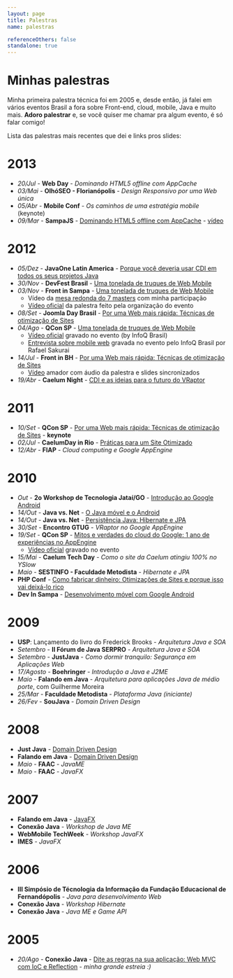 ```yaml
---
layout: page
title: Palestras
name: palestras

referenceOthers: false
standalone: true
---
```


<h1>Minhas palestras</h1>

Minha primeira palestra técnica foi em 2005 e, desde então, já falei em vários eventos Brasil a fora sobre Front-end, cloud, mobile, Java e muito mais. **Adoro palestrar** e, se você quiser me chamar pra algum evento, é só falar comigo!

Lista das palestras mais recentes que dei e links pros slides:

# 2013

* *20/Jul* - **Web Day** - *Dominando HTML5 offline com AppCache*
* *03/Mai* - **OlhóSEO - Florianópolis** - *Design Responsivo por uma Web única*
* *05/Abr* - **Mobile Conf** - *Os caminhos de uma estratégia mobile* (keynote)
* *09/Mar* - **SampaJS** - [Dominando HTML5 offline com AppCache](/palestra-appcache-html5-offline/) - [vídeo](https://www.youtube.com/watch?v=mrS4ivgj1Es)

# 2012

* *05/Dez* - **JavaOne Latin America** - [Porque você deveria usar CDI em todos os seus projetos Java](http://www.slideshare.net/caelumdev/porque-voc-deveria-usar-cdi-nos-seus-projetos-java-javaone-la-2012-srgio-lopes)
* *30/Nov* - **DevFest Brasil** - [Uma tonelada de truques de Web Mobile](/palestra-web-mobile/)
* *03/Nov* - **Front in Sampa** - [Uma tonelada de truques de Web Mobile](/palestra-web-mobile/)
	* Vídeo da [mesa redonda do 7 masters](http://www.youtube.com/watch?v=bRrZYlbre7M) com minha participação
	* [Vídeo oficial](https://www.youtube.com/watch?v=aH9eVa2cTcM) da palestra feito pela organização do evento
* *08/Set* - **Joomla Day Brasil** - [Por uma Web mais rápida: Técnicas de otimização de Sites](http://www.slideshare.net/caelumdev/frontinbh-2012-por-uma-web-mais-rpida-tcnicas-de-otimizaes-de-sites-por-srgio-lopes)
* *04/Ago* - **QCon SP** - [Uma tonelada de truques de Web Mobile](/palestra-web-mobile/)
	* [Vídeo oficial](http://www.infoq.com/br/presentations/tonelada-truques-web) gravado no evento (by InfoQ Brasil)
	* [Entrevista sobre mobile web](http://www.infoq.com/br/interviews/novidades-no-web-mobile) gravada no evento pelo InfoQ Brasil por Rafael Sakurai
* *14/Jul* - **Front in BH** - [Por uma Web mais rápida: Técnicas de otimização de Sites](http://www.slideshare.net/caelumdev/frontinbh-2012-por-uma-web-mais-rpida-tcnicas-de-otimizaes-de-sites-por-srgio-lopes)
	* [Vídeo](http://www.youtube.com/watch?v=GuPEcngbNAw) amador com áudio da palestra e slides sincronizados
* *19/Abr* - **Caelum Night** - [CDI e as ideias para o futuro do VRaptor](http://www.slideshare.net/caelumdev/vraptor-cdiideias)

# 2011

* *10/Set* - **QCon SP** - [Por uma Web mais rápida: Técnicas de otimização de Sites](http://www.slideshare.net/caelumdev/qcon-2011-por-uma-web-mais-rpida-tcnicas-de-otimizao-de-sites) - **keynote**
* *02/Jul* - **CaelumDay in Rio** - [Práticas para um Site Otimizado](http://www.slideshare.net/caelumdev/prticas-para-um-site-otimizado-caelumday-in-rio-2011)
* *12/Abr* - **FIAP** - *Cloud computing e Google AppEngine*

# 2010

* *Out* - **2o Workshop de Tecnologia Jataí/GO** - [Introdução ao Google Android](http://www.slideshare.net/caelumdev/google-android-wtjatai)
* *14/Out* - **Java vs. Net** - [O Java móvel e o Android](http://www.slideshare.net/caelumdev/o-java-mvel-e-o-android-evento-java-vs-net)
* *14/Out* - **Java vs. Net** - [Persistência Java: Hibernate e JPA](http://www.slideshare.net/caelumdev/persistncia-java-hibernate-e-jpa)
* *30/Set* - **Encontro GTUG** - *VRaptor no Google AppEngine*
* *19/Set* - **QCon SP** - [Mitos e verdades do cloud do Google: 1 ano de experiências no AppEngine](http://www.slideshare.net/caelumdev/mitos-e-verdades-do-cloud-do-google-1-ano-de-experincias-no-appengine-sergio-lopes-qcon-sp-2010)
	* [Vídeo oficial](http://www.infoq.com/br/presentations/appengine-google-cloud) gravado no evento
* *15/Mai* - **Caelum Tech Day** - *Como o site da Caelum atingiu 100% no YSlow*
* *Maio* - **SESTINFO - Faculdade Metodista** - *Hibernate e JPA*
* **PHP Conf** - [Como fabricar dinheiro: Otimizações de Sites e porque isso vai deixá-lo rico](http://www.slideshare.net/caelumdev/como-fabricar-dinheiro-otimizaes-de-sites-e-porque-isso-vai-deixlo-rico-php-conf-2010)
* **Dev In Sampa** - [Desenvolvimento móvel com Google Android](http://www.slideshare.net/caelumdev/desenvolvimento-mvel-com-google-android)

# 2009

* **USP**: Lançamento do livro do Frederick Brooks - *Arquitetura Java e SOA*
* *Setembro* - **II Fórum de Java SERPRO** - *Arquitetura Java e SOA*
* *Setembro* - **JustJava** - *Como dormir tranquilo: Segurança em Aplicações Web*
* *17/Agosto* - **Boehringer** - *Introdução a Java e J2ME*
* *Maio* - **Falando em Java** - *Arquitetura para aplicações Java de médio porte*, com Guilherme Moreira
* *25/Mar* - **Faculdade Metodista** - *Plataforma Java (iniciante)*
* *26/Fev* - **SouJava** - *Domain Driven Design*

# 2008

* **Just Java** - [Domain Driven Design](http://www.slideshare.net/caelumdev/domain-driven-design-sergio-lopes-falando-em-java-2008)
* **Falando em Java** - [Domain Driven Design](http://www.slideshare.net/caelumdev/domain-driven-design-sergio-lopes-falando-em-java-2008)
* *Maio* - **FAAC** - *JavaME*
* *Maio* - **FAAC** - *JavaFX*

# 2007

* **Falando em Java** - [JavaFX](http://www.slideshare.net/caelumdev/javafx-no-falando-em-java-2007-sergio-lopes)
* **Conexão Java** - *Workshop de Java ME*
* **WebMobile TechWeek** - *Workshop JavaFX*
* **IMES** - *JavaFX*

# 2006

* **III Simpósio de Técnologia da Informação da Fundação Educacional de Fernandópolis** - *Java para desenvolvimento Web*
* **Conexão Java** - *Workshop Hibernate*
* **Conexão Java** - *Java ME e Game API*

# 2005

* *20/Ago* - **Conexão Java** - [Dite as regras na sua aplicação: Web MVC com IoC e Reflection](http://www.tatanka.com.br/palestras/cj2005-Web+MVC+IoC+Reflection/) - *minha grande estreia :)*